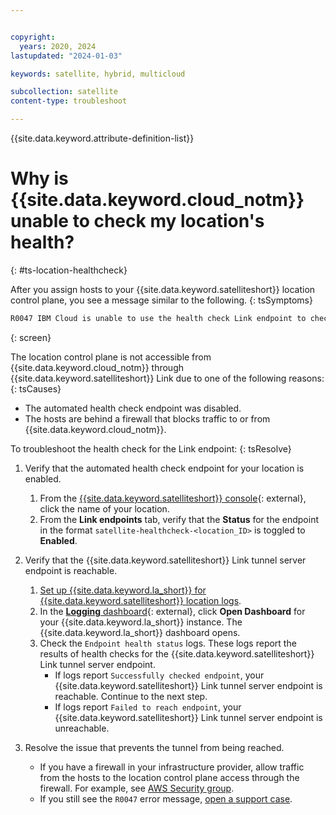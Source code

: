 ```yaml
---


copyright:
  years: 2020, 2024
lastupdated: "2024-01-03"

keywords: satellite, hybrid, multicloud

subcollection: satellite
content-type: troubleshoot

---
```


{{site.data.keyword.attribute-definition-list}}


# Why is {{site.data.keyword.cloud_notm}} unable to check my location's health?
{: #ts-location-healthcheck}


After you assign hosts to your {{site.data.keyword.satelliteshort}} location control plane, you see a message similar to the following.
{: tsSymptoms}

```sh
R0047 IBM Cloud is unable to use the health check Link endpoint to check the location's health.
```
{: screen}


The location control plane is not accessible from {{site.data.keyword.cloud_notm}} through {{site.data.keyword.satelliteshort}} Link due to one of the following reasons:
{: tsCauses}

- The automated health check endpoint was disabled.
- The hosts are behind a firewall that blocks traffic to or from {{site.data.keyword.cloud_notm}}.


To troubleshoot the health check for the Link endpoint:
{: tsResolve}

1. Verify that the automated health check endpoint for your location is enabled.
    1. From the [{{site.data.keyword.satelliteshort}} console](https://cloud.ibm.com/satellite/locations){: external}, click the name of your location.
    2. From the **Link endpoints** tab, verify that the **Status** for the endpoint in the format `satellite-healthcheck-<location_ID>` is toggled to **Enabled**.

2. Verify that the {{site.data.keyword.satelliteshort}} Link tunnel server endpoint is reachable.
    1. [Set up {{site.data.keyword.la_short}} for {{site.data.keyword.satelliteshort}} location logs](/docs/satellite?topic=satellite-health#setup-la).
    2. In the [**Logging** dashboard](https://cloud.ibm.com/observe/logging){: external}, click **Open Dashboard** for your {{site.data.keyword.la_short}} instance. The {{site.data.keyword.la_short}} dashboard opens.
    3. Check the `Endpoint health status` logs. These logs report the results of health checks for the {{site.data.keyword.satelliteshort}} Link tunnel server endpoint.
        - If logs report `Successfully checked endpoint`, your {{site.data.keyword.satelliteshort}} Link tunnel server endpoint is reachable. Continue to the next step.
        - If logs report `Failed to reach endpoint`, your {{site.data.keyword.satelliteshort}} Link tunnel server endpoint is unreachable.
3. Resolve the issue that prevents the tunnel from being reached.
    - If you have a firewall in your infrastructure provider, allow traffic from the hosts to the location control plane access through the firewall. For example, see [AWS Security group](/docs/satellite?topic=satellite-aws#aws-reqs-secgroup).
    - If you still see the `R0047` error message, [open a support case](/docs/satellite?topic=satellite-get-help#help-support).

